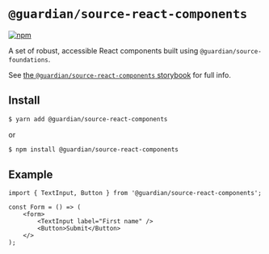 # `@guardian/source-react-components`

[![npm](https://img.shields.io/npm/v/@guardian/source-react-components)](https://www.npmjs.com/package/@guardian/source-react-components)

A set of robust, accessible React components built using `@guardian/source-foundations`.

See [the `@guardian/source-react-components` storybook](https://guardian.github.io/source/?path=/docs/Packages/source-react-components) for full info.

## Install

```sh
$ yarn add @guardian/source-react-components
```

or

```sh
$ npm install @guardian/source-react-components
```

## Example

```tsx
import { TextInput, Button } from '@guardian/source-react-components';

const Form = () => (
    <form>
        <TextInput label="First name" />
        <Button>Submit</Button>
    </>
);
```
